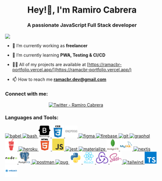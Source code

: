 <h1 align="center">Hey!👋, I'm Ramiro Cabrera</h1>
<h3 align="center">A passionate JavaScript Full Stack developer</h3>

<img align="center" src="https://lh3.googleusercontent.com/IagxWBb1ZjujL4531IHwvaCHz44DEDDc_sOXRZe754IvM7BeQrf8hgSOXWtWUe2jRwh2or42Gnb1Sn1inHFHgQ3CLvKcjvQp3tdffwL9V4uR1C0_0eCft3GehB0_Iiccoc_gjfq-lypGNnoCBKQT8YCNhRBF9ZmX6pe9tXJbzAe2tZeY0vKa1CKyaTuLph0GZSobt5CliGh0kyxT--UG-af7L0QifD6rl0o4wvDHBjuSvvRTwp_bAeu0clkZIfgGJs39G1qR_y1W_PzLyFBsxkFZlBX2UnPGY1dCn73Qx5dCiyw2rVLHd71S-kinTcE7iT5keZZ-Q0dLLL3xyz43IGLDDDdmjghS3OLhandCXq3JUhluc5m3K83V1uW5fGBJvdVgycOjWX40M_Llhh3pKS_ZJTHFzl3Gpxa9ztpiawXRhPs7uXeakzFV-b1qmyrig1rKCM3RAbLu9Ssh-t1V5-8jgiBYXttB7fWj6xg2HkKpkYOWFGGEyZzzxL2tIFE7mMzCle5KHFopARzwyqD2-AEHVfoYRasvasYb-XCJDVyd2uPJukoTdH7eoHwilvkb_yIKPJWbm4VPjN96lopk2IbCYcjeqfH3Scc9yGDEgEn3RDGoMspyry65jstZbeWiaQ97dCfomqDTgJieVHoSV3lY9TbTaI3pH8SGvmjuNxizYjNAGdlbrDrhCL9T8XP8EEcG63EBc1rZaTeD4Zs2WfVu3KZZ2I91XHXWwinVcopJSiaxsJND8pLbJ0WRRCivEtHDKL3wWS-MzJCstsHe4OpwHpYLJ3NDL-VCT9nEdMamS3M1tZR3y-tbIPzGtDKtAofxqZ_4hhICJKak_UFkpVBrHi-yWENDaENBdP9fDCtIPtULhqr74IaZjS85Zfyau5gO2nhj9UYUKRqtqTCUD6dZX0iKxjoizt3b1qdqnxCHewhpT7TrC3jAZEM1fHOZwheBOi77cKkVBIETRcMaxW0MIQSSnvqzo88Ta6vClb6A1gQ1xDOA=w355-h629-no?authuser=1" />

- 🔭 I’m currently working as **freelancer**

- 🌱 I’m currently learning **PWA, Testing & CI/CD**

- 👨‍💻 All of my projects are available at [https://ramacbr-portfolio.vercel.app/](https://ramacbr-portfolio.vercel.app/)

- 📫 How to reach me **ramacbr.dev@gmail.com**

<h3 align="left">Connect with me:</h3>
<p align="center">
    <a href="https://twitter.com/Rama_Cbr" target="blank" style="margin: 0 20px;">
      <img align="center" src="https://simpleicons.org/icons/twitter.svg" alt="Twitter - Ramiro Cabrera" height="28px" width="28px" />
    </a>
    <a href="https://www.instagram.com/rama_cbr/" target=""blank" style="margin: 0 20px; >
      <img align="center" src="https://simpleicons.org/icons/instagram.svg" alt="instagram - Ramiro Cabrera" height="28px" width="28px" />
    </a>
</p>

<h3 align="left">Languages and Tools:</h3>
<p align="left"> <a href="https://babeljs.io/" target="_blank" rel="noreferrer"> <img src="https://www.vectorlogo.zone/logos/babeljs/babeljs-icon.svg" alt="babel" width="40" height="40"/> </a> <a href="https://www.gnu.org/software/bash/" target="_blank" rel="noreferrer"> <img src="https://www.vectorlogo.zone/logos/gnu_bash/gnu_bash-icon.svg" alt="bash" width="40" height="40"/> </a> <a href="https://getbootstrap.com" target="_blank" rel="noreferrer"> <img src="https://raw.githubusercontent.com/devicons/devicon/master/icons/bootstrap/bootstrap-plain-wordmark.svg" alt="bootstrap" width="40" height="40"/> </a> <a href="https://www.w3schools.com/css/" target="_blank" rel="noreferrer"> <img src="https://raw.githubusercontent.com/devicons/devicon/master/icons/css3/css3-original-wordmark.svg" alt="css3" width="40" height="40"/> </a> <a href="https://expressjs.com" target="_blank" rel="noreferrer"> <img src="https://raw.githubusercontent.com/devicons/devicon/master/icons/express/express-original-wordmark.svg" alt="express" width="40" height="40"/> </a> <a href="https://www.figma.com/" target="_blank" rel="noreferrer"> <img src="https://www.vectorlogo.zone/logos/figma/figma-icon.svg" alt="figma" width="40" height="40"/> </a> <a href="https://firebase.google.com/" target="_blank" rel="noreferrer"> <img src="https://www.vectorlogo.zone/logos/firebase/firebase-icon.svg" alt="firebase" width="40" height="40"/> </a> <a href="https://git-scm.com/" target="_blank" rel="noreferrer"> <img src="https://www.vectorlogo.zone/logos/git-scm/git-scm-icon.svg" alt="git" width="40" height="40"/> </a> <a href="https://graphql.org" target="_blank" rel="noreferrer"> <img src="https://www.vectorlogo.zone/logos/graphql/graphql-icon.svg" alt="graphql" width="40" height="40"/> </a> <a href="https://gulpjs.com" target="_blank" rel="noreferrer"> <img src="https://raw.githubusercontent.com/devicons/devicon/master/icons/gulp/gulp-plain.svg" alt="gulp" width="40" height="40"/> </a> <a href="https://heroku.com" target="_blank" rel="noreferrer"> <img src="https://www.vectorlogo.zone/logos/heroku/heroku-icon.svg" alt="heroku" width="40" height="40"/> </a> <a href="https://www.w3.org/html/" target="_blank" rel="noreferrer"> <img src="https://raw.githubusercontent.com/devicons/devicon/master/icons/html5/html5-original-wordmark.svg" alt="html5" width="40" height="40"/> </a> <a href="https://developer.mozilla.org/en-US/docs/Web/JavaScript" target="_blank" rel="noreferrer"> <img src="https://raw.githubusercontent.com/devicons/devicon/master/icons/javascript/javascript-original.svg" alt="javascript" width="40" height="40"/> </a> <a href="https://jestjs.io" target="_blank" rel="noreferrer"> <img src="https://www.vectorlogo.zone/logos/jestjsio/jestjsio-icon.svg" alt="jest" width="40" height="40"/> </a> <a href="https://materializecss.com/" target="_blank" rel="noreferrer"> <img src="https://raw.githubusercontent.com/prplx/svg-logos/5585531d45d294869c4eaab4d7cf2e9c167710a9/svg/materialize.svg" alt="materialize" width="40" height="40"/> </a> <a href="https://www.mongodb.com/" target="_blank" rel="noreferrer"> <img src="https://raw.githubusercontent.com/devicons/devicon/master/icons/mongodb/mongodb-original-wordmark.svg" alt="mongodb" width="40" height="40"/> </a> <a href="https://www.mysql.com/" target="_blank" rel="noreferrer"> <img src="https://raw.githubusercontent.com/devicons/devicon/master/icons/mysql/mysql-original-wordmark.svg" alt="mysql" width="40" height="40"/> </a> <a href="https://nextjs.org/" target="_blank" rel="noreferrer"> <img src="https://cdn.worldvectorlogo.com/logos/nextjs-2.svg" alt="nextjs" width="40" height="40"/> </a> <a href="https://nodejs.org" target="_blank" rel="noreferrer"> <img src="https://raw.githubusercontent.com/devicons/devicon/master/icons/nodejs/nodejs-original-wordmark.svg" alt="nodejs" width="40" height="40"/> </a> <a href="https://www.postgresql.org" target="_blank" rel="noreferrer"> <img src="https://raw.githubusercontent.com/devicons/devicon/master/icons/postgresql/postgresql-original-wordmark.svg" alt="postgresql" width="40" height="40"/> </a> <a href="https://postman.com" target="_blank" rel="noreferrer"> <img src="https://www.vectorlogo.zone/logos/getpostman/getpostman-icon.svg" alt="postman" width="40" height="40"/> </a> <a href="https://pugjs.org" target="_blank" rel="noreferrer"> <img src="https://cdn.worldvectorlogo.com/logos/pug.svg" alt="pug" width="40" height="40"/> </a> <a href="https://www.python.org" target="_blank" rel="noreferrer"> <img src="https://raw.githubusercontent.com/devicons/devicon/master/icons/python/python-original.svg" alt="python" width="40" height="40"/> </a> <a href="https://reactjs.org/" target="_blank" rel="noreferrer"> <img src="https://raw.githubusercontent.com/devicons/devicon/master/icons/react/react-original-wordmark.svg" alt="react" width="40" height="40"/> </a> <a href="https://redux.js.org" target="_blank" rel="noreferrer"> <img src="https://raw.githubusercontent.com/devicons/devicon/master/icons/redux/redux-original.svg" alt="redux" width="40" height="40"/> </a> <a href="https://sass-lang.com" target="_blank" rel="noreferrer"> <img src="https://raw.githubusercontent.com/devicons/devicon/master/icons/sass/sass-original.svg" alt="sass" width="40" height="40"/> </a> <a href="https://tailwindcss.com/" target="_blank" rel="noreferrer"> <img src="https://www.vectorlogo.zone/logos/tailwindcss/tailwindcss-icon.svg" alt="tailwind" width="40" height="40"/> </a> <a href="https://www.typescriptlang.org/" target="_blank" rel="noreferrer"> <img src="https://raw.githubusercontent.com/devicons/devicon/master/icons/typescript/typescript-original.svg" alt="typescript" width="40" height="40"/> </a> <a href="https://webpack.js.org" target="_blank" rel="noreferrer"> <img src="https://raw.githubusercontent.com/devicons/devicon/d00d0969292a6569d45b06d3f350f463a0107b0d/icons/webpack/webpack-original-wordmark.svg" alt="webpack" width="40" height="40"/> </a> </p>
